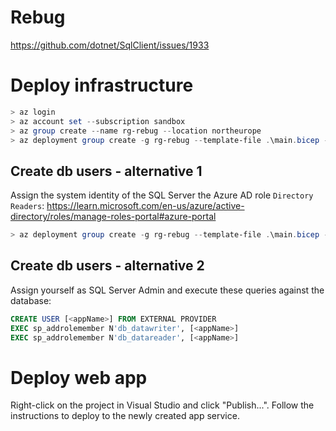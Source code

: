 # Rebug
https://github.com/dotnet/SqlClient/issues/1933

# Deploy infrastructure
```powershell
> az login
> az account set --subscription sandbox
> az group create --name rg-rebug --location northeurope
> az deployment group create -g rg-rebug --template-file .\main.bicep --confirm-with-what-if --parameters appName=Rebug firstDeploy=true
```

## Create db users - alternative 1
Assign the system identity of the SQL Server the Azure AD role `Directory Readers`:
https://learn.microsoft.com/en-us/azure/active-directory/roles/manage-roles-portal#azure-portal

```powershell
> az deployment group create -g rg-rebug --template-file .\main.bicep --confirm-with-what-if --parameters appName=Rebug
```
## Create db users - alternative 2
Assign yourself as SQL Server Admin and execute these queries against the database:
```sql
CREATE USER [<appName>] FROM EXTERNAL PROVIDER
EXEC sp_addrolemember N'db_datawriter', [<appName>]
EXEC sp_addrolemember N'db_datareader', [<appName>]
```

# Deploy web app
Right-click on the project in Visual Studio and click "Publish...". Follow the instructions to deploy to the newly created app service.